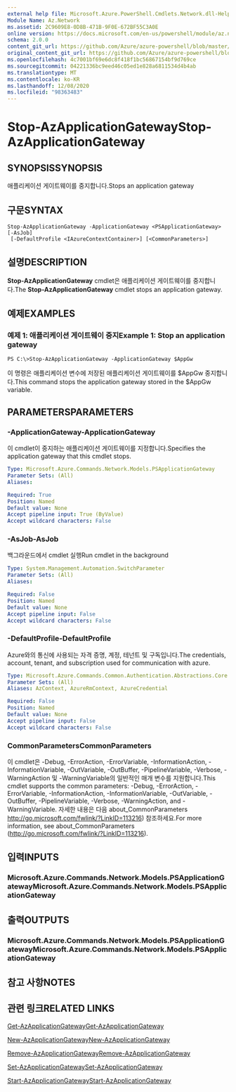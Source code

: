 ```yaml
---
external help file: Microsoft.Azure.PowerShell.Cmdlets.Network.dll-Help.xml
Module Name: Az.Network
ms.assetid: 2C9609E8-0D8B-471B-9F0E-672BF55C3A0E
online version: https://docs.microsoft.com/en-us/powershell/module/az.network/stop-azapplicationgateway
schema: 2.0.0
content_git_url: https://github.com/Azure/azure-powershell/blob/master/src/Network/Network/help/Stop-AzApplicationGateway.md
original_content_git_url: https://github.com/Azure/azure-powershell/blob/master/src/Network/Network/help/Stop-AzApplicationGateway.md
ms.openlocfilehash: 4c7001bf69e6dc8f418f1bc56867154bf9d769ce
ms.sourcegitcommit: 04221336bc9eed46c05ed1e828a6811534d4b4ab
ms.translationtype: MT
ms.contentlocale: ko-KR
ms.lasthandoff: 12/08/2020
ms.locfileid: "98363483"
---
```

# <span data-ttu-id="fec61-101">Stop-AzApplicationGateway</span><span class="sxs-lookup"><span data-stu-id="fec61-101">Stop-AzApplicationGateway</span></span>

## <span data-ttu-id="fec61-102">SYNOPSIS</span><span class="sxs-lookup"><span data-stu-id="fec61-102">SYNOPSIS</span></span>
<span data-ttu-id="fec61-103">애플리케이션 게이트웨이를 중지합니다.</span><span class="sxs-lookup"><span data-stu-id="fec61-103">Stops an application gateway</span></span>

## <span data-ttu-id="fec61-104">구문</span><span class="sxs-lookup"><span data-stu-id="fec61-104">SYNTAX</span></span>

```
Stop-AzApplicationGateway -ApplicationGateway <PSApplicationGateway> [-AsJob]
 [-DefaultProfile <IAzureContextContainer>] [<CommonParameters>]
```

## <span data-ttu-id="fec61-105">설명</span><span class="sxs-lookup"><span data-stu-id="fec61-105">DESCRIPTION</span></span>
<span data-ttu-id="fec61-106">**Stop-AzApplicationGateway** cmdlet은 애플리케이션 게이트웨이를 중지합니다.</span><span class="sxs-lookup"><span data-stu-id="fec61-106">The **Stop-AzApplicationGateway** cmdlet stops an application gateway.</span></span>

## <span data-ttu-id="fec61-107">예제</span><span class="sxs-lookup"><span data-stu-id="fec61-107">EXAMPLES</span></span>

### <span data-ttu-id="fec61-108">예제 1: 애플리케이션 게이트웨이 중지</span><span class="sxs-lookup"><span data-stu-id="fec61-108">Example 1: Stop an application gateway</span></span>
```
PS C:\>Stop-AzApplicationGateway -ApplicationGateway $AppGw
```

<span data-ttu-id="fec61-109">이 명령은 애플리케이션 변수에 저장된 애플리케이션 게이트웨이를 $AppGw 중지합니다.</span><span class="sxs-lookup"><span data-stu-id="fec61-109">This command stops the application gateway stored in the $AppGw variable.</span></span>

## <span data-ttu-id="fec61-110">PARAMETERS</span><span class="sxs-lookup"><span data-stu-id="fec61-110">PARAMETERS</span></span>

### <span data-ttu-id="fec61-111">-ApplicationGateway</span><span class="sxs-lookup"><span data-stu-id="fec61-111">-ApplicationGateway</span></span>
<span data-ttu-id="fec61-112">이 cmdlet이 중지하는 애플리케이션 게이트웨이를 지정합니다.</span><span class="sxs-lookup"><span data-stu-id="fec61-112">Specifies the application gateway that this cmdlet stops.</span></span>

```yaml
Type: Microsoft.Azure.Commands.Network.Models.PSApplicationGateway
Parameter Sets: (All)
Aliases:

Required: True
Position: Named
Default value: None
Accept pipeline input: True (ByValue)
Accept wildcard characters: False
```

### <span data-ttu-id="fec61-113">-AsJob</span><span class="sxs-lookup"><span data-stu-id="fec61-113">-AsJob</span></span>
<span data-ttu-id="fec61-114">백그라운드에서 cmdlet 실행</span><span class="sxs-lookup"><span data-stu-id="fec61-114">Run cmdlet in the background</span></span>

```yaml
Type: System.Management.Automation.SwitchParameter
Parameter Sets: (All)
Aliases:

Required: False
Position: Named
Default value: None
Accept pipeline input: False
Accept wildcard characters: False
```

### <span data-ttu-id="fec61-115">-DefaultProfile</span><span class="sxs-lookup"><span data-stu-id="fec61-115">-DefaultProfile</span></span>
<span data-ttu-id="fec61-116">Azure와의 통신에 사용되는 자격 증명, 계정, 테넌트 및 구독입니다.</span><span class="sxs-lookup"><span data-stu-id="fec61-116">The credentials, account, tenant, and subscription used for communication with azure.</span></span>

```yaml
Type: Microsoft.Azure.Commands.Common.Authentication.Abstractions.Core.IAzureContextContainer
Parameter Sets: (All)
Aliases: AzContext, AzureRmContext, AzureCredential

Required: False
Position: Named
Default value: None
Accept pipeline input: False
Accept wildcard characters: False
```

### <span data-ttu-id="fec61-117">CommonParameters</span><span class="sxs-lookup"><span data-stu-id="fec61-117">CommonParameters</span></span>
<span data-ttu-id="fec61-118">이 cmdlet은 -Debug, -ErrorAction, -ErrorVariable, -InformationAction, -InformationVariable, -OutVariable, -OutBuffer, -PipelineVariable, -Verbose, -WarningAction 및 -WarningVariable의 일반적인 매개 변수를 지원합니다.</span><span class="sxs-lookup"><span data-stu-id="fec61-118">This cmdlet supports the common parameters: -Debug, -ErrorAction, -ErrorVariable, -InformationAction, -InformationVariable, -OutVariable, -OutBuffer, -PipelineVariable, -Verbose, -WarningAction, and -WarningVariable.</span></span> <span data-ttu-id="fec61-119">자세한 내용은 다음 about_CommonParameters http://go.microsoft.com/fwlink/?LinkID=113216) 참조하세요.</span><span class="sxs-lookup"><span data-stu-id="fec61-119">For more information, see about_CommonParameters (http://go.microsoft.com/fwlink/?LinkID=113216).</span></span>

## <span data-ttu-id="fec61-120">입력</span><span class="sxs-lookup"><span data-stu-id="fec61-120">INPUTS</span></span>

### <span data-ttu-id="fec61-121">Microsoft.Azure.Commands.Network.Models.PSApplicationGateway</span><span class="sxs-lookup"><span data-stu-id="fec61-121">Microsoft.Azure.Commands.Network.Models.PSApplicationGateway</span></span>

## <span data-ttu-id="fec61-122">출력</span><span class="sxs-lookup"><span data-stu-id="fec61-122">OUTPUTS</span></span>

### <span data-ttu-id="fec61-123">Microsoft.Azure.Commands.Network.Models.PSApplicationGateway</span><span class="sxs-lookup"><span data-stu-id="fec61-123">Microsoft.Azure.Commands.Network.Models.PSApplicationGateway</span></span>

## <span data-ttu-id="fec61-124">참고 사항</span><span class="sxs-lookup"><span data-stu-id="fec61-124">NOTES</span></span>

## <span data-ttu-id="fec61-125">관련 링크</span><span class="sxs-lookup"><span data-stu-id="fec61-125">RELATED LINKS</span></span>

[<span data-ttu-id="fec61-126">Get-AzApplicationGateway</span><span class="sxs-lookup"><span data-stu-id="fec61-126">Get-AzApplicationGateway</span></span>](./Get-AzApplicationGateway.md)

[<span data-ttu-id="fec61-127">New-AzApplicationGateway</span><span class="sxs-lookup"><span data-stu-id="fec61-127">New-AzApplicationGateway</span></span>](./New-AzApplicationGateway.md)

[<span data-ttu-id="fec61-128">Remove-AzApplicationGateway</span><span class="sxs-lookup"><span data-stu-id="fec61-128">Remove-AzApplicationGateway</span></span>](./Remove-AzApplicationGateway.md)

[<span data-ttu-id="fec61-129">Set-AzApplicationGateway</span><span class="sxs-lookup"><span data-stu-id="fec61-129">Set-AzApplicationGateway</span></span>](./Set-AzApplicationGateway.md)

[<span data-ttu-id="fec61-130">Start-AzApplicationGateway</span><span class="sxs-lookup"><span data-stu-id="fec61-130">Start-AzApplicationGateway</span></span>](./Start-AzApplicationGateway.md)


